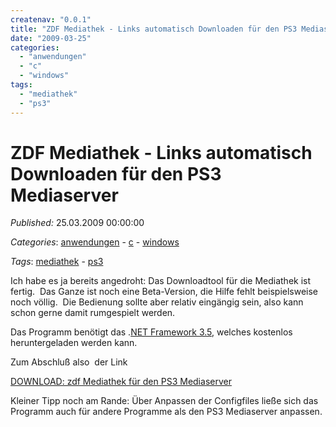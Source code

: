 ```yaml
---
createnav: "0.0.1"
title: "ZDF Mediathek - Links automatisch Downloaden für den PS3 Mediaserver"
date: "2009-03-25"
categories: 
  - "anwendungen"
  - "c"
  - "windows"
tags: 
  - "mediathek"
  - "ps3"
---
```

# ZDF Mediathek - Links automatisch Downloaden für den PS3 Mediaserver
_Published:_ 25.03.2009 00:00:00

_Categories_: [anwendungen](/de/categories#anwendungen) - [c](/de/categories#c) - [windows](/de/categories#windows)

_Tags_: [mediathek](/de/tags#mediathek) - [ps3](/de/tags#ps3)


Ich habe es ja bereits angedroht: Das Downloadtool für die Mediathek ist fertig.  Das Ganze ist noch eine Beta-Version, die Hilfe fehlt beispielsweise noch völlig.  Die Bedienung sollte aber relativ eingängig sein, also kann schon gerne damit rumgespielt werden.

Das Programm benötigt das .[NET Framework 3.5](http://www.microsoft.com/downloads/details.aspx?familyid=333325FD-AE52-4E35-B531-508D977D32A6&displaylang=de), welches kostenlos heruntergeladen werden kann.

Zum Abschluß also  der Link

[DOWNLOAD: zdf Mediathek für den PS3 Mediaserver](http://sourceforge.net/projects/ps3mediathek/files/)

Kleiner Tipp noch am Rande: Über Anpassen der Configfiles ließe sich das Programm auch für andere Programme als den PS3 Mediaserver anpassen.

